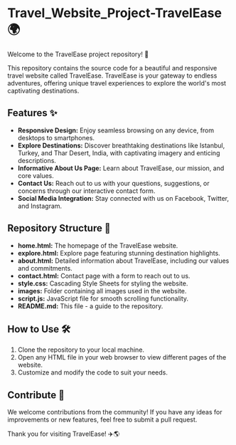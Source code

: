 # Travel_Website_Project-TravelEase 🌍

Welcome to the TravelEase project repository! 🚀

This repository contains the source code for a beautiful and responsive travel website called TravelEase. TravelEase is your gateway to endless adventures, offering unique travel experiences to explore the world's most captivating destinations.

<!--## Live Demo 🌐

Check out the live demo of TravelEase [here](#)-->

## Features ✨

- **Responsive Design:** Enjoy seamless browsing on any device, from desktops to smartphones.
- **Explore Destinations:** Discover breathtaking destinations like Istanbul, Turkey, and Thar Desert, India, with captivating imagery and enticing descriptions.
- **Informative About Us Page:** Learn about TravelEase, our mission, and core values.
- **Contact Us:** Reach out to us with your questions, suggestions, or concerns through our interactive contact form.
- **Social Media Integration:** Stay connected with us on Facebook, Twitter, and Instagram.

## Repository Structure 📁

- **home.html:** The homepage of the TravelEase website.
- **explore.html:** Explore page featuring stunning destination highlights.
- **about.html:** Detailed information about TravelEase, including our values and commitments.
- **contact.html:** Contact page with a form to reach out to us.
- **style.css:** Cascading Style Sheets for styling the website.
- **images:** Folder containing all images used in the website.
- **script.js:** JavaScript file for smooth scrolling functionality.
- **README.md:** This file - a guide to the repository.

## How to Use 🛠️

1. Clone the repository to your local machine.
2. Open any HTML file in your web browser to view different pages of the website.
3. Customize and modify the code to suit your needs.

## Contribute 🤝

We welcome contributions from the community! If you have any ideas for improvements or new features, feel free to submit a pull request.

Thank you for visiting TravelEase! ✈️🌎
